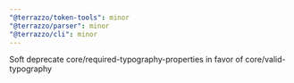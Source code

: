 ```yaml
---
"@terrazzo/token-tools": minor
"@terrazzo/parser": minor
"@terrazzo/cli": minor
---
```


Soft deprecate core/required-typography-properties in favor of core/valid-typography
